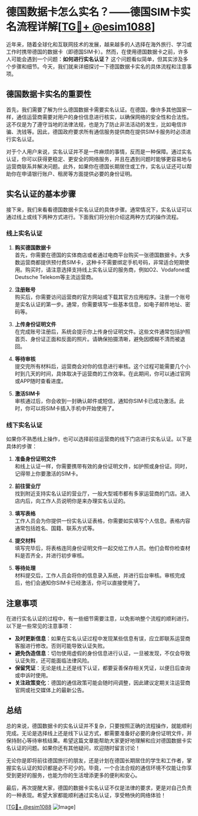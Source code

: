 # 德国数据卡怎么实名？——德国SIM卡实名流程详解[[TG💪+ @esim1088](https://t.me/s/esim1088)]

近年来，随着全球化和互联网技术的发展，越来越多的人选择在海外旅行、学习或工作时携带德国的数据卡（即德国SIM卡）。然而，在使用德国数据卡之前，许多人可能会遇到一个问题：**如何进行实名认证？** 这个问题看似简单，但其实涉及多个步骤和细节。今天，我们就来详细探讨一下德国数据卡实名的具体流程和注意事项。

## 德国数据卡实名的重要性

首先，我们需要了解为什么德国数据卡需要实名认证。在德国，像许多其他国家一样，通信运营商需要对用户的身份信息进行核实，以确保网络的安全性和合法性。这不仅是为了遵守当地的法律法规，也是为了防止非法活动的发生，比如电信诈骗、洗钱等。因此，德国政府要求所有通信服务提供商在提供SIM卡服务时必须进行实名认证。

对于个人用户来说，实名认证并不是一件麻烦的事情，反而是一种保障。通过实名认证，你可以获得更稳定、更安全的网络服务，并且在遇到问题时能够更容易地与运营商联系并解决问题。此外，如果你在德国长期居住或工作，实名认证还可以帮助你在申请银行账户、租房等方面提供必要的身份证明。

## 实名认证的基本步骤

接下来，我们来看看德国数据卡实名认证的具体步骤。通常情况下，实名认证可以通过线上或线下两种方式进行。下面我们将分别介绍这两种方式的操作流程。

### 线上实名认证

1. **购买德国数据卡**  
   首先，你需要在德国的实体商店或者通过电商平台购买一张德国数据卡。大多数运营商都提供预付费SIM卡，这种卡不需要绑定手机号码，非常适合短期使用。购买时，请注意选择支持线上实名认证的服务商，例如O2、Vodafone或Deutsche Telekom等主流运营商。

2. **注册账号**  
   购买后，你需要访问运营商的官方网站或下载其官方应用程序。注册一个账号是实名认证的第一步。通常，你需要填写一些基本信息，如电子邮件地址、密码等。

3. **上传身份证明文件**  
   在完成账号注册后，系统会提示你上传身份证明文件。这些文件通常包括护照首页、身份证正面和反面的照片。请确保拍摄清晰，避免因模糊不清而被退回。

4. **等待审核**  
   提交完所有材料后，运营商会对你的信息进行审核。这个过程可能需要几个小时到几天的时间，具体取决于运营商的工作效率。在此期间，你可以通过官网或APP随时查看进度。

5. **激活SIM卡**  
   审核通过后，你会收到一封确认邮件或短信，通知你SIM卡已成功激活。此时，你可以将SIM卡插入手机中开始使用了。

### 线下实名认证

如果你不熟悉线上操作，也可以选择前往运营商的线下门店进行实名认证。以下是具体的步骤：

1. **准备身份证明文件**  
   和线上认证一样，你需要携带有效的身份证明文件，如护照或身份证。同时，记得带上你要激活的SIM卡。

2. **前往营业厅**  
   找到附近支持实名认证的营业厅，一般大型城市都有多家运营商的门店。进入店内后，向工作人员说明你是来办理实名认证的。

3. **填写表格**  
   工作人员会为你提供一份实名认证表格，你需要如实填写个人信息。表格内容通常包括姓名、国籍、联系方式等。

4. **提交材料**  
   填写完毕后，将表格连同身份证明文件一起交给工作人员。他们会帮你检查材料是否齐全，并进行初步审核。

5. **等待处理**  
   材料提交后，工作人员会将你的信息录入系统，并进行后台审核。审核完成后，他们会通知你SIM卡已经激活，你可以直接使用了。

## 注意事项

在进行实名认证的过程中，有一些细节需要注意，以免影响整个流程的顺利进行。以下是一些常见的注意事项：

- **及时更新信息**：如果在实名认证过程中发现某些信息有误，应立即联系运营商客服进行修改。否则可能导致认证失败。
- **避免伪造信息**：切勿使用虚假的身份信息进行认证，一旦被发现，不仅会导致认证失败，还可能面临法律风险。
- **保留凭证**：无论是线上还是线下认证，都要妥善保存相关凭证，以便日后查询或申诉时使用。
- **关注政策变化**：德国的通信政策可能会随时间调整，因此建议定期关注运营商官网或社交媒体上的最新公告。

## 总结

总的来说，德国数据卡的实名认证并不复杂，只要按照正确的流程操作，就能顺利完成。无论是选择线上还是线下认证方式，都需要准备好必要的身份证明文件，并保持耐心等待审核结果。希望这篇文章能帮助大家更好地理解和应对德国数据卡实名认证的问题。如果你还有其他疑问，欢迎随时留言讨论！

无论你是即将前往德国旅行的朋友，还是计划在德国长期居住的学生和工作者，掌握实名认证的知识都是必不可少的。毕竟，一个合法合规的通信环境不仅能让你享受到更好的服务，也能为你的生活增添更多的便利和安心。

最后，再次提醒大家，德国的数据卡实名认证不仅是法律的要求，更是对自己负责的一种表现。希望大家都能顺利通过实名认证，享受畅快的网络体验！

[[TG💪+ @esim1088](https://t.me/s/esim1088) ![Image](https://i.postimg.cc/4NQfJmqS/Snipaste-2025-05-13-00-14-12.png)]